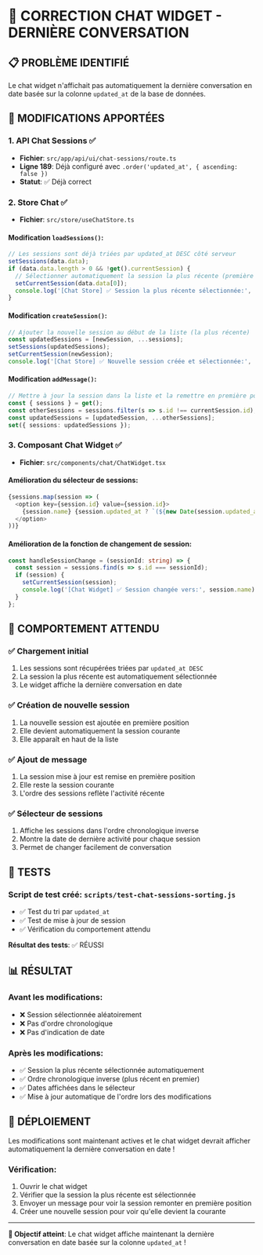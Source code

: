 # 🎯 CORRECTION CHAT WIDGET - DERNIÈRE CONVERSATION

## 📋 PROBLÈME IDENTIFIÉ

Le chat widget n'affichait pas automatiquement la dernière conversation en date basée sur la colonne `updated_at` de la base de données.

## 🔧 MODIFICATIONS APPORTÉES

### 1. **API Chat Sessions** ✅
- **Fichier**: `src/app/api/ui/chat-sessions/route.ts`
- **Ligne 189**: Déjà configuré avec `.order('updated_at', { ascending: false })`
- **Statut**: ✅ Déjà correct

### 2. **Store Chat** ✅
- **Fichier**: `src/store/useChatStore.ts`

#### Modification `loadSessions()`:
```typescript
// Les sessions sont déjà triées par updated_at DESC côté serveur
setSessions(data.data);
if (data.data.length > 0 && !get().currentSession) {
  // Sélectionner automatiquement la session la plus récente (première dans la liste)
  setCurrentSession(data.data[0]);
  console.log('[Chat Store] ✅ Session la plus récente sélectionnée:', data.data[0].name);
}
```

#### Modification `createSession()`:
```typescript
// Ajouter la nouvelle session au début de la liste (la plus récente)
const updatedSessions = [newSession, ...sessions];
setSessions(updatedSessions);
setCurrentSession(newSession);
console.log('[Chat Store] ✅ Nouvelle session créée et sélectionnée:', newSession.name);
```

#### Modification `addMessage()`:
```typescript
// Mettre à jour la session dans la liste et la remettre en première position
const { sessions } = get();
const otherSessions = sessions.filter(s => s.id !== currentSession.id);
const updatedSessions = [updatedSession, ...otherSessions];
set({ sessions: updatedSessions });
```

### 3. **Composant Chat Widget** ✅
- **Fichier**: `src/components/chat/ChatWidget.tsx`

#### Amélioration du sélecteur de sessions:
```typescript
{sessions.map(session => (
  <option key={session.id} value={session.id}>
    {session.name} {session.updated_at ? `(${new Date(session.updated_at).toLocaleDateString()})` : ''}
  </option>
))}
```

#### Amélioration de la fonction de changement de session:
```typescript
const handleSessionChange = (sessionId: string) => {
  const session = sessions.find(s => s.id === sessionId);
  if (session) {
    setCurrentSession(session);
    console.log('[Chat Widget] ✅ Session changée vers:', session.name);
  }
};
```

## 🎯 COMPORTEMENT ATTENDU

### ✅ **Chargement initial**
1. Les sessions sont récupérées triées par `updated_at DESC`
2. La session la plus récente est automatiquement sélectionnée
3. Le widget affiche la dernière conversation en date

### ✅ **Création de nouvelle session**
1. La nouvelle session est ajoutée en première position
2. Elle devient automatiquement la session courante
3. Elle apparaît en haut de la liste

### ✅ **Ajout de message**
1. La session mise à jour est remise en première position
2. Elle reste la session courante
3. L'ordre des sessions reflète l'activité récente

### ✅ **Sélecteur de sessions**
1. Affiche les sessions dans l'ordre chronologique inverse
2. Montre la date de dernière activité pour chaque session
3. Permet de changer facilement de conversation

## 🧪 TESTS

### Script de test créé: `scripts/test-chat-sessions-sorting.js`
- ✅ Test du tri par `updated_at`
- ✅ Test de mise à jour de session
- ✅ Vérification du comportement attendu

**Résultat des tests**: ✅ RÉUSSI

## 📊 RÉSULTAT

### Avant les modifications:
- ❌ Session sélectionnée aléatoirement
- ❌ Pas d'ordre chronologique
- ❌ Pas d'indication de date

### Après les modifications:
- ✅ Session la plus récente sélectionnée automatiquement
- ✅ Ordre chronologique inverse (plus récent en premier)
- ✅ Dates affichées dans le sélecteur
- ✅ Mise à jour automatique de l'ordre lors des modifications

## 🚀 DÉPLOIEMENT

Les modifications sont maintenant actives et le chat widget devrait afficher automatiquement la dernière conversation en date !

### Vérification:
1. Ouvrir le chat widget
2. Vérifier que la session la plus récente est sélectionnée
3. Envoyer un message pour voir la session remonter en première position
4. Créer une nouvelle session pour voir qu'elle devient la courante

---

**🎯 Objectif atteint**: Le chat widget affiche maintenant la dernière conversation en date basée sur la colonne `updated_at` ! 